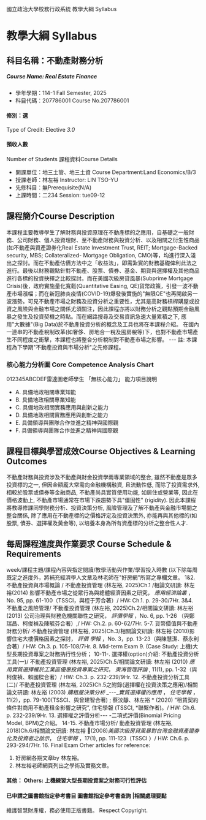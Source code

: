 國立政治大學校務行政系統 教學大綱 Syllabus
# 教學大綱 Syllabus
##  科目名稱：不動產財務分析 
#####  Course Name: Real Estate Finance
  * 學年學期：114-1 Fall Semester, 2025 
  * 科目代碼：207786001 Course No.207786001
#### 修別：選
Type of Credit: Elective 
_3.0_
#### 預收人數
Number of Students
課程資料Course Details
  * 開課單位：地三土管、地三土資 Course Department:Land Economics/B/3 
  * 授課老師：林左裕 Instructor: LIN TSO-YU 
  * 先修科目：無Prerequisite(N/A)
  * 上課時間：二234 Session: tue09-12
##  課程簡介Course Description
本課程主要教導學生了解財務與投資原理在不動產標的之應用，自基礎之一般財務、公司財務、個人投資理財、至不動產財務與投資分析、以及相關之衍生性商品(如不動產與資產證券化Real Estate Investment Trust, REIT; Mortgage-Backed security, MBS; Collateralized- Mortgage Obligation, CMO)等，均進行深入淺出之探討。而在不動產估價方法中之「收益法」，即需紮實的財務基礎俾利此法之進行。最後以財務觀點針對不動產、股票、債券、基金、期貨與選擇權及其他商品進行各標的投資抉擇之比較探討。而在美國次級房貸風暴(Subprime Mortgage Crisis)後，政府實施量化寬鬆(Quantitative Easing, QE)貨幣政策，引發一波不動產市場漲幅；而在新冠肺炎疫情(COVID-19)爆發後實施的"無限QE"也再開啟另一波漲勢。可見不動產市場之財務及投資分析之重要性，尤其是高財務槓桿購屋或投資之風險與金融市場之關係尤須關注，因此課程亦將以財務分析之觀點預期金融風暴之發生及投資契機之時點。而在網路搜尋及交易資訊急速大量累積之下, 應用"大數據"(Big Data)於不動產投資分析的概念及工具也將在本課程介紹。
在國內一連串的不動產稅制改革(如奢侈、房地合一稅及囤房稅等)下，也對不動產市場產生不同程度之衝擊，本課程也將整合分析稅制對不動產市場之影響。
--- 註: 本課程為下學期"不動產投資與市場分析"之先修課程。  
###  核心能力分析圖 Core Competence Analysis Chart
012345ABCDEF雷達圖老師學生
「無核心能力」 
能力項目說明
  * A. 具備地政相關專業知能
  * B. 具備地政相關專業知能
  * C. 具備地政相關實務應用與創新之能力
  * D. 具備地政相關實務應用與創新之能力
  * E. 具備領導與團隊合作並進之精神與國際觀
  * F. 具備領導與團隊合作並進之精神與國際觀
##  課程目標與學習成效Course Objectives & Learning Outcomes 
不動產財務與投資涉及不動產與財金投資學兩專業領域的整合, 雖然不動產是眾多投資標的之一, 但因金額龐大常需向金融機構融資, 且流動性低, 而除了投資需求外, 相較於股票或債券等金融商品, 不動產尚具實質使用功能, 如居住或營業等, 因此在價格波動上, 不動產市場通常在市場下跌趨勢下具"僵固性" (rigidity).
因此本課程將教導修課同學財務分析、投資決策分析, 風險管理及了解不動產與金融市場間之整合關係, 除了應用在不動產標的之價格評定及投資決策外, 亦能再與其他標的(如股票, 債券、選擇權及黃金等), 以培養本身為所有資產標的分析之整合性人才.
##  每周課程進度與作業要求 Course Schedule & Requirements
week/課程主題/課程內容與指定閱讀/教學活動與作業/學習投入時數
(以下除每周既定之進度外，將補充經濟學人文章及林老師在"好房網"所寫之專欄文章。
1&2. 不動產投資與市場概論 / 不動產投資管理 (林左裕, 2025)Ch.1 /相論文研讀: 林左裕(2014) 影響不動產市場之從眾行為與總體經濟因素之研究， _應用經濟論叢_ ，No. 95, pp. 61-100（TSSCI，與程于芳合著）/ HW: Ch.1. p. 29-30/7Hr.
3&4. 不動產之風險管理/ 不動產投資管理 (林左裕, 2025)Ch.2/相關論文研讀: 林左裕(2013) 公司治理與財務危機關聯性之研究， _評價學報_ ，No. 6, pp. 1-26 （與鄭瑞昌、柯俊禎及陳毓芬合著）,/ HW: Ch.2. p. 60-62/7Hr.
5-7. 貨幣價值與不動產財務分析/ 不動產投資管理 (林左裕, 2025)Ch.3/相關論文研讀: 林左裕 (2010)影響住宅大樓價格因素之探討， _評價_ _學報_ ，No. 3，pp. 13-23（與陳慧潔、蔡永利合著）/ HW: Ch.3. p. 105-108/7Hr.
8. Mid-term Exam
9. (Case Study: 上機)大型長期投資專案之財務抐行性分析；
10-11-. 選擇權(option)介紹: 不動產投資分析工具(一)/ 不動產投資管理 (林左裕, 2025)Ch.5/相關論文研讀: 林左裕 (2010) _應用實質選擇權於工業區優惠投資專案之研究_， _東海管理評論_ , 11(1), pp. 1-32（與柯俊禎、賴國樑合著）/ HW: Ch.3. p. 232-239/9Hr.
12. 不動產投資分析工具(二)/ 不動產投資管理 (林左裕, 2025)Ch.5之附錄(選擇權在投資決策之應用)/相關論文研讀: 林左裕 (2003) _購租屋決策分析_ _---__實質選擇權的應用_ ， _住宅學報_ ，11(2)，pp. 79-100(TSSCI、與曾建智合著) ; 蔡汶靜、林左裕 * (2020) ”租賃契約條件對商用不動產租金影響之研究”, 住宅學報 (TSSCI, *聯繫作者)。/ HW: Ch.6. p. 232-239/9Hr.
13. 選擇權之評價分析--- -二項式評價(Binomial Pricing Model, BPM)之介紹。
14-15. 不動產市場分析/ 動產投資管理 (林左裕, 2018)Ch.6/相關論文研讀: 林左裕 (2008)_美國次級房貸風暴對台灣金融資產證券化及投資者之啟示_， _住宅學報_ ，17(1), pp. 111-123（TSSCI ）/ HW: Ch.6. p. 293-294/7Hr.
16. Final Exam
Orher articles for reference:
1. 好房網各期文章by 林左裕。
2. 林左裕老師網頁列出之學術及實務文章。
####  其他： Others: 上機練習大型長期投資案之財務可行性評估 
####  已申請之圖書館指定參考書目  圖書館指定參考書查詢 |相關處理要點
維護智慧財產權，務必使用正版書籍。 Respect Copyright.